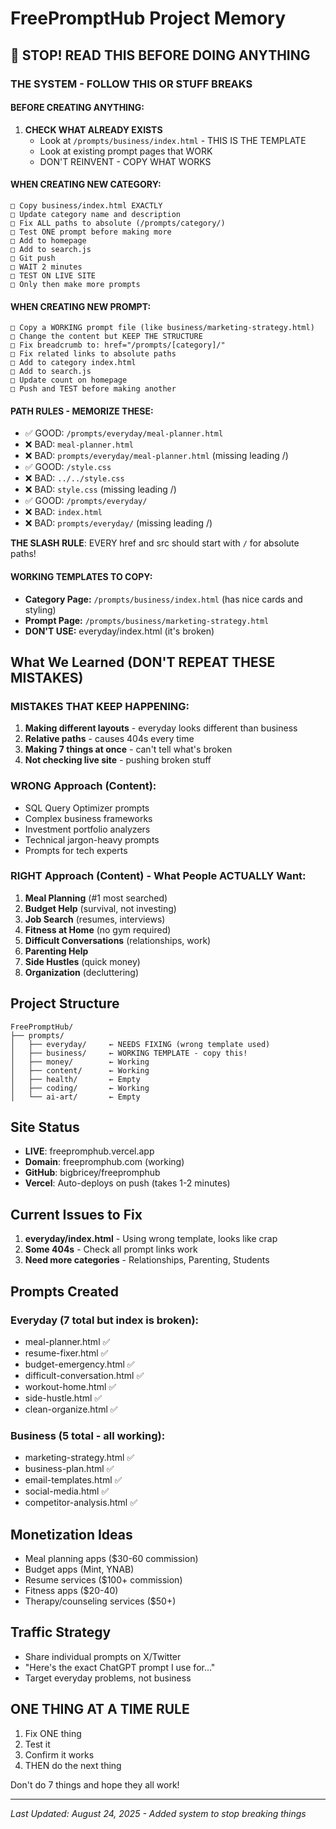 # FreePromptHub Project Memory

## 🚨 STOP! READ THIS BEFORE DOING ANYTHING

### THE SYSTEM - FOLLOW THIS OR STUFF BREAKS

#### BEFORE CREATING ANYTHING:
1. **CHECK WHAT ALREADY EXISTS**
   - Look at `/prompts/business/index.html` - THIS IS THE TEMPLATE
   - Look at existing prompt pages that WORK
   - DON'T REINVENT - COPY WHAT WORKS

#### WHEN CREATING NEW CATEGORY:
```
□ Copy business/index.html EXACTLY
□ Update category name and description
□ Fix ALL paths to absolute (/prompts/category/)
□ Test ONE prompt before making more
□ Add to homepage
□ Add to search.js
□ Git push
□ WAIT 2 minutes
□ TEST ON LIVE SITE
□ Only then make more prompts
```

#### WHEN CREATING NEW PROMPT:
```
□ Copy a WORKING prompt file (like business/marketing-strategy.html)
□ Change the content but KEEP THE STRUCTURE
□ Fix breadcrumb to: href="/prompts/[category]/"
□ Fix related links to absolute paths
□ Add to category index.html
□ Add to search.js
□ Update count on homepage
□ Push and TEST before making another
```

#### PATH RULES - MEMORIZE THESE:
- ✅ GOOD: `/prompts/everyday/meal-planner.html`
- ❌ BAD: `meal-planner.html`
- ❌ BAD: `prompts/everyday/meal-planner.html` (missing leading /)
- ✅ GOOD: `/style.css`
- ❌ BAD: `../../style.css`
- ❌ BAD: `style.css` (missing leading /)
- ✅ GOOD: `/prompts/everyday/`
- ❌ BAD: `index.html`
- ❌ BAD: `prompts/everyday/` (missing leading /)

**THE SLASH RULE**: EVERY href and src should start with `/` for absolute paths!

#### WORKING TEMPLATES TO COPY:
- **Category Page:** `/prompts/business/index.html` (has nice cards and styling)
- **Prompt Page:** `/prompts/business/marketing-strategy.html`
- **DON'T USE:** everyday/index.html (it's broken)

## What We Learned (DON'T REPEAT THESE MISTAKES)

### MISTAKES THAT KEEP HAPPENING:
1. **Making different layouts** - everyday looks different than business
2. **Relative paths** - causes 404s every time
3. **Making 7 things at once** - can't tell what's broken
4. **Not checking live site** - pushing broken stuff

### WRONG Approach (Content):
- SQL Query Optimizer prompts
- Complex business frameworks
- Investment portfolio analyzers
- Technical jargon-heavy prompts
- Prompts for tech experts

### RIGHT Approach (Content) - What People ACTUALLY Want:
1. **Meal Planning** (#1 most searched)
2. **Budget Help** (survival, not investing)
3. **Job Search** (resumes, interviews)
4. **Fitness at Home** (no gym required)
5. **Difficult Conversations** (relationships, work)
6. **Parenting Help**
7. **Side Hustles** (quick money)
8. **Organization** (decluttering)

## Project Structure
```
FreePromptHub/
├── prompts/
│   ├── everyday/     ← NEEDS FIXING (wrong template used)
│   ├── business/     ← WORKING TEMPLATE - copy this!
│   ├── money/        ← Working
│   ├── content/      ← Working
│   ├── health/       ← Empty
│   ├── coding/       ← Working
│   └── ai-art/       ← Empty
```

## Site Status
- **LIVE**: freepromphub.vercel.app
- **Domain**: freepromphub.com (working)
- **GitHub**: bigbricey/freepromphub
- **Vercel**: Auto-deploys on push (takes 1-2 minutes)

## Current Issues to Fix
1. **everyday/index.html** - Using wrong template, looks like crap
2. **Some 404s** - Check all prompt links work
3. **Need more categories** - Relationships, Parenting, Students

## Prompts Created
### Everyday (7 total but index is broken):
- meal-planner.html ✅
- resume-fixer.html ✅
- budget-emergency.html ✅
- difficult-conversation.html ✅
- workout-home.html ✅
- side-hustle.html ✅
- clean-organize.html ✅

### Business (5 total - all working):
- marketing-strategy.html ✅
- business-plan.html ✅
- email-templates.html ✅
- social-media.html ✅
- competitor-analysis.html ✅

## Monetization Ideas
- Meal planning apps ($30-60 commission)
- Budget apps (Mint, YNAB)
- Resume services ($100+ commission)
- Fitness apps ($20-40)
- Therapy/counseling services ($50+)

## Traffic Strategy
- Share individual prompts on X/Twitter
- "Here's the exact ChatGPT prompt I use for..."
- Target everyday problems, not business

## ONE THING AT A TIME RULE
1. Fix ONE thing
2. Test it
3. Confirm it works
4. THEN do the next thing

Don't do 7 things and hope they all work!

---
*Last Updated: August 24, 2025 - Added system to stop breaking things*